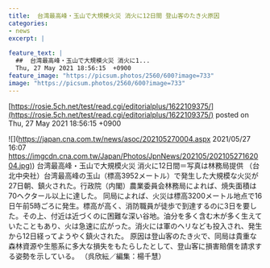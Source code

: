 ```yaml
---
title:  台湾最高峰・玉山で大規模火災 消火に12日間 登山客のたき火原因  
categories:
- news
excerpt: |
  
feature_text: |
  ##  台湾最高峰・玉山で大規模火災 消火に1...
  Thu, 27 May 2021 18:56:15  +0900
feature_image: "https://picsum.photos/2560/600?image=733"
image: "https://picsum.photos/2560/600?image=733"
---
```


[https://rosie.5ch.net/test/read.cgi/editorialplus/1622109375/](https://rosie.5ch.net/test/read.cgi/editorialplus/1622109375/)
posted on Thu, 27 May 2021 18:56:15  +0900

<!--more-->

![](https://japan.cna.com.tw/news/asoc/202105270004.aspx 2021/05/27 16:07 [https://imgcdn.cna.com.tw/Japan/Photos/JpnNews/202105/20210527162004.jpg)](https://imgcdn.cna.com.tw/Japan/Photos/JpnNews/202105/20210527162004.jpg)) 台湾最高峰・玉山で大規模火災 消火に12日間＝写真は林務局提供 （台北中央社）台湾最高峰の玉山（標高3952メートル）で発生した大規模な火災が27日朝、鎮火された。行政院（内閣）農業委員会林務局によれば、焼失面積は70ヘクタール以上に達した。 同局によれば、火災は標高3200メートル地点で16 日午前5時ごろに発生。標高が高く、消防職員が徒歩で到達するのに3日を要した。その上、付近は近づくのに困難な深い谷地。油分を多く含む木が多く生えていたこともあり、火は急速に広がった。消火には軍のヘリなども投入され、発生から12日経ってようやく鎮火された。 原因は登山客のたき火で、同局は貴重な森林資源や生態系に多大な損失をもたらしたとして、登山客に損害賠償を請求する姿勢を示している。 （呉欣紜／編集：楊千慧）

